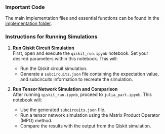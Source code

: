 ### Important Code

The main implementation files and essential functions can be found in the [implementation folder](./implementation).

### Instructions for Running Simulations

1. **Run Qiskit Circuit Simulation**  
   First, open and execute the `qiskit_run.ipynb` notebook. Set your desired parameters within this notebook. This will:
   - Run the Qiskit circuit simulation.
   - Generate a `subcircuits.json` file containing the expectation value, and subcircuits information to recreate the simulation.


2. **Run Tensor Network Simulation and Comparison**  
   After running `qiskit_run.ipynb`, proceed to `julia_part.ipynb`. This notebook will:
   - Use the generated `subcircuits.json` file.
   - Run a tensor network simulation using the Matrix Product Operator (MPO) method.
   - Compare the results with the output from the Qiskit simulation.

